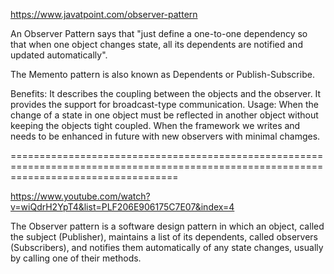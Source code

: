 https://www.javatpoint.com/observer-pattern

An Observer Pattern says that "just define a one-to-one dependency so that when one object changes state, all its dependents are notified and updated automatically".

The Memento pattern is also known as Dependents or Publish-Subscribe.

Benefits:
It describes the coupling between the objects and the observer.
It provides the support for broadcast-type communication.
Usage:
When the change of a state in one object must be reflected in another object without keeping the objects tight coupled.
When the framework we writes and needs to be enhanced in future with new observers with minimal chamges.


=========================================================================================================================================

https://www.youtube.com/watch?v=wiQdrH2YpT4&list=PLF206E906175C7E07&index=4

The Observer pattern is a software design pattern in which an object, called the subject (Publisher), maintains a list of its dependents,
called observers (Subscribers), and notifies them automatically of any state changes, usually by calling one of their methods.
